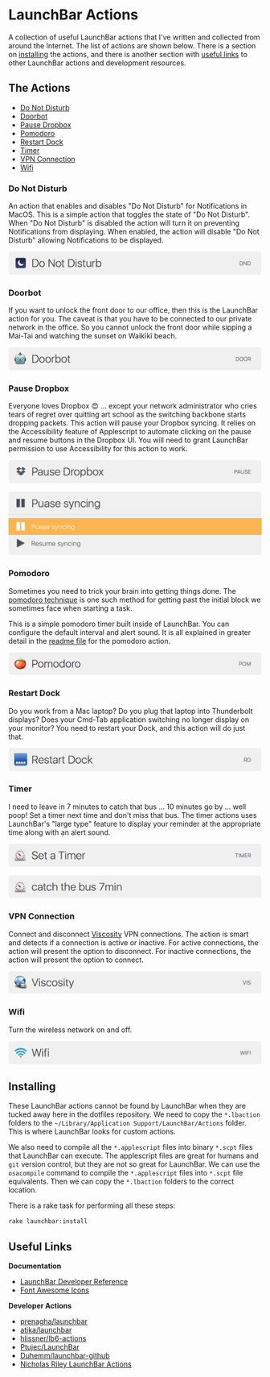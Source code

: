 # LaunchBar Actions

A collection of useful LaunchBar actions that I've written and collected from
around the Internet. The list of actions are shown below. There is a section on
[installing](#installing) the actions, and there is another section with [useful
links](#useful-links) to other LaunchBar actions and development resources.

## The Actions

* [Do Not Disturb](#do-not-disturb)
* [Doorbot](#doorbot)
* [Pause Dropbox](#pause-dropbox)
* [Pomodoro](#pomodoro)
* [Restart Dock](#restart-dock)
* [Timer](#timer)
* [VPN Connection](#vpn-connection)
* [Wifi](#wifi)

### Do Not Disturb

An action that enables and disables "Do Not Disturb" for Notifications in MacOS.
This is a simple action that toggles the state of "Do Not Disturb". When "Do Not
Disturb" is disabled the action will turn it on preventing Notifications from
displaying. When enabled, the action will disable "Do Not Disturb" allowing
Notifications to be displayed.

![](images/do-not-disturb.png)

### Doorbot

If you want to unlock the front door to our office, then this is the LaunchBar
action for you. The caveat is that you have to be connected to our private
network in the office. So you cannot unlock the front door while sipping a
Mai-Tai and watching the sunset on Waikīkī beach.

<img src="images/doorbot.png" width="600px"/>

### Pause Dropbox

Everyone loves Dropbox 😍 ... except your network administrator who cries tears
of regret over quitting art school as the switching backbone starts dropping
packets. This action will pause your Dropbox syncing. It relies on the
Accessibility feature of Applescript to automate clicking on the pause and
resume buttons in the Dropbox UI. You will need to grant LaunchBar permission to
use Accessibility for this action to work.

![](images/pause-dropbox-1.png)

![](images/pause-dropbox-2.png)

### Pomodoro

Sometimes you need to trick your brain into getting things done. The [pomodoro
technique](https://en.wikipedia.org/wiki/Pomodoro_Technique) is one such method
for getting past the initial block we sometimes face when starting a task.

This is a simple pomodoro timer built inside of LaunchBar. You can configure the
default interval and alert sound. It is all explained in greater detail in the
[readme file](Pomodoro.lbaction/README.md) for the pomodoro action.

![](images/pomodoro/pomodoro.png)

### Restart Dock

Do you work from a Mac laptop? Do you plug that laptop into Thunderbolt
displays? Does your Cmd-Tab application switching no longer display on your
monitor? You need to restart your Dock, and this action will do just that.

![](images/restart-dock.png)

### Timer

I need to leave in 7 minutes to catch that bus ... 10 minutes go by ... well
poop! Set a timer next time and don't miss that bus. The timer actions uses
LaunchBar's "large type" feature to display your reminder at the appropriate
time along with an alert sound.

![](images/timer-1.png)

![](images/timer-2.png)

### VPN Connection

Connect and disconnect [Viscosity](https://www.sparklabs.com/viscosity/) VPN
connections. The action is smart and detects if a connection is active or
inactive. For active connections, the action will present the option to
disconnect. For inactive connections, the action will present the option to
connect.

![](images/viscosity.png)

### Wifi

Turn the wireless network on and off.

![](images/wifi.png)

## Installing

These LaunchBar actions cannot be found by LaunchBar when they are tucked away
here in the dotfiles repository. We need to copy the `*.lbaction` folders to the
`~/Library/Application Support/LaunchBar/Actions` folder. This is where
LaunchBar looks for custom actions.

We also need to compile all the `*.applescript` files into binary `*.scpt` files
that LaunchBar can execute. The applescript files are great for humans and `git`
version control, but they are not so great for LaunchBar. We can use the
`osacompile` command to compile the `*.applescript` files into `*.scpt` file
equivalents. Then we can copy the `*.lbaction` folders to the correct location.

There is a rake task for performing all these steps:

```sh
rake launchbar:install
```

## Useful Links

**Documentation**

* [LaunchBar Developer Reference](https://developer.obdev.at/launchbar-developer-documentation/#/welcome)
* [Font Awesome Icons](http://fontawesome.io/icons/)

**Developer Actions**

* [prenagha/launchbar](https://github.com/prenagha/launchbar)
* [atika/launchbar](https://github.com/atika/launchbar)
* [hlissner/lb6-actions](https://github.com/hlissner/lb6-actions)
* [Ptujec/LaunchBar](https://github.com/Ptujec/LaunchBar)
* [Duhemm/launchbar-github](https://github.com/Duhemm/launchbar-github)
* [Nicholas Riley LaunchBar Actions](https://sabi.net/nriley/software/#launchbar)


